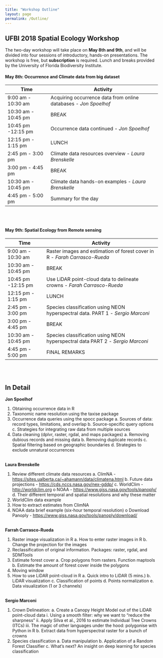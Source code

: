 ```yaml
---
title: "Workshop Outline"
layout: page
permalink: /Outline/
---
```


## UFBI 2018 Spatial Ecology Workshop

The two-day workshop will take place on **May 8th and 9th**, and will be divided into four sessions of introductory, hands-on presentations. The workshop is free, but **subscription** is required. Lunch and breaks provided by the University of Florida Biodiversity Institute.


#### May 8th: Occurrence and Climate data from big dataset

| Time  | Activity |
| ------------- | ------------- |
| 9:00 am - 10:30 am  | Acquiring occurrence data from online databases - *Jon Spoelhof*  |
| 10:30 am - 10:45 pm  | BREAK  |
| 10:45 pm -12:15 pm | Occurrence data continued - *Jon Spoelhof*  |
| 12:15 pm - 1:15 pm  | LUNCH  |
| 2:45 pm - 3:00 pm  | Climate data resources overview - *Laura Brenskelle*  |
| 3:00 pm - 4:45 pm  | BREAK  |
| 10:30 am - 10:45 pm  | Climate data hands-on examples - *Laura Brenskelle*  |
| 4:45 pm - 5:00 pm  | Summary for the day  |
<br><br>


#### May 9th: Spatial Ecology from Remote sensing

| Time  | Activity |
| ------------- | ------------- |
| 9:00 am - 10:30 am  | Raster images and estimation of forest cover in R - *Farah Carrasco-Rueda*  |
| 10:30 am - 10:45 pm  | BREAK  |
| 10:45 pm -12:15 pm | Use LiDAR point-cloud data to delineate crowns - *Farah Carrasco-Rueda*  |
| 12:15 pm - 1:15 pm  | LUNCH  |
| 2:45 pm - 3:00 pm  | 	Species classification using NEON hyperspectral data. PART 1 - *Sergio Marconi* |
| 3:00 pm - 4:45 pm  | BREAK  |
| 10:30 am - 10:45 pm  | Species classification using NEON hyperspectral data PART 2 - *Sergio Marconi*  |
| 4:45 pm - 5:00 pm  | FINAL REMARKS |
<br><br>


## In Detail

**Jon Spoelhof**
1.	Obtaining occurrence data in R
2.	Taxonomic name resolution using the taxise package
3.	Occurrence data queries using the spocc package
a.	Sources of data: record types, limitations, and overlap
b.	Source-specific query options
c.	Strategies for integrating raw data from multiple sources
4.	Data cleaning (dplvr, raster, rgdal, and maps packages)
a.	Removing dubious records and missing data
b.	Removing duplicate records
c.	Spatial filtering based on geographic boundaries
d.	Strategies to exclude unnatural occurrences
<br><br>

**Laura Brenskelle**
1.	Review different climate data resources
a.	ClimNA - https://sites.ualberta.ca/~ahamann/data/climatena.html
b.	Future data projections - https://cds.nccs.nasa.gov/nex-gddp/
c.	WorldClim - http://worldclim.org
o	NOAA - https://www.giss.nasa.gov/tools/panoply/
d.	Their different temporal and spatial resolutions and why these matter
2.	WorldClim data example
3.	How to extract estimates from ClimNA
4.	NOAA data brief example (six-hour temporal resolution)
o	Download Panoply - https://www.giss.nasa.gov/tools/panoply/download/
<br><br>

**Farrah Carrasco-Rueda**
1.	Raster image visualization in R
a.	How to enter raster images in R
b.	Change the projection for the images
2.	Reclassification of original information. Packages: raster, rgdal, and SDMTools
3.	Estimate forest cover
a.	Crop polygons from rasters. Function maptools
b.	Estimate the amount of forest cover inside the polygons
4.	Moving window
5.	How to use LiDAR point-cloud in R
a.	Quick intro to LiDAR (5 mins.)
b.	LiDAR visualization
c.	Classification of points
d.	Points normalization
e.	Data visualization (1 or 3 channels)
<br><br>

**Sergio Marconi**
1.	Crown Delineation:
a.	Create a Canopy Height Model out of the LiDAR point-cloud data
i.	Using a smooth filter: why we want to “reduce the sharpness”
ii.	Apply Silva et al., 2016 to estimate Individual Tree Crowns (ITCs)
iii.	The magic of other languages under the hood: polygonise with Python in R
b.	Extract data from hyperspectral raster for a bunch of crowns
2.	Species classification
a.	Data manipulation
b.	Application of a Random Forest Classifier
c.	What’s next? An insight on deep learning for species classification 
<br><br>

